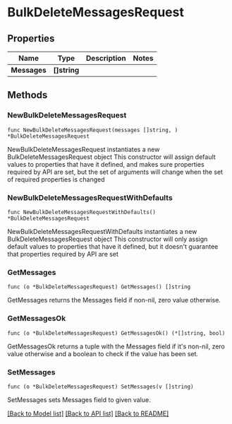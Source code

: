 # BulkDeleteMessagesRequest

## Properties

Name | Type | Description | Notes
------------ | ------------- | ------------- | -------------
**Messages** | **[]string** |  | 

## Methods

### NewBulkDeleteMessagesRequest

`func NewBulkDeleteMessagesRequest(messages []string, ) *BulkDeleteMessagesRequest`

NewBulkDeleteMessagesRequest instantiates a new BulkDeleteMessagesRequest object
This constructor will assign default values to properties that have it defined,
and makes sure properties required by API are set, but the set of arguments
will change when the set of required properties is changed

### NewBulkDeleteMessagesRequestWithDefaults

`func NewBulkDeleteMessagesRequestWithDefaults() *BulkDeleteMessagesRequest`

NewBulkDeleteMessagesRequestWithDefaults instantiates a new BulkDeleteMessagesRequest object
This constructor will only assign default values to properties that have it defined,
but it doesn't guarantee that properties required by API are set

### GetMessages

`func (o *BulkDeleteMessagesRequest) GetMessages() []string`

GetMessages returns the Messages field if non-nil, zero value otherwise.

### GetMessagesOk

`func (o *BulkDeleteMessagesRequest) GetMessagesOk() (*[]string, bool)`

GetMessagesOk returns a tuple with the Messages field if it's non-nil, zero value otherwise
and a boolean to check if the value has been set.

### SetMessages

`func (o *BulkDeleteMessagesRequest) SetMessages(v []string)`

SetMessages sets Messages field to given value.



[[Back to Model list]](../README.md#documentation-for-models) [[Back to API list]](../README.md#documentation-for-api-endpoints) [[Back to README]](../README.md)


